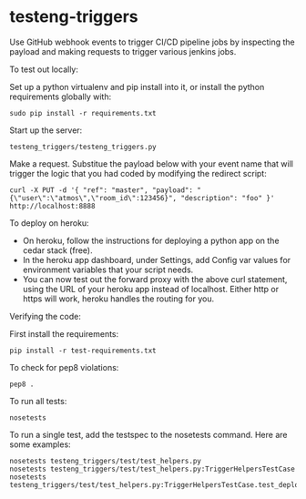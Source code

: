 # testeng-triggers
Use GitHub webhook events to trigger CI/CD pipeline jobs by inspecting the payload
and making requests to trigger various jenkins jobs.

To test out locally:

Set up a python virtualenv and pip install into it, or install the python requirements globally with:
```
sudo pip install -r requirements.txt
```
Start up the server:
```
testeng_triggers/testeng_triggers.py
```

Make a request. Substitue the payload below with your event name that will trigger the logic
that you had coded by modifying the redirect script:
```
curl -X PUT -d '{ "ref": "master", "payload": "{\"user\":\"atmos\",\"room_id\":123456}", "description": "foo" }' http://localhost:8888
```

To deploy on heroku:

* On heroku, follow the instructions for deploying a python app on the cedar stack (free).
* In the heroku app dashboard, under Settings, add Config var values for environment variables that your script needs.
* You can now test out the forward proxy with the above curl statement, using the URL of your heroku app instead
of localhost. Either http or https will work, heroku handles the routing for you.

Verifying the code:

First install the requirements:
```
pip install -r test-requirements.txt
```
To check for pep8 violations:
```
pep8 .
```
To run all tests:
```
nosetests
```
To run a single test, add the testspec to the nosetests command. Here are some examples:
```
nosetests testeng_triggers/test/test_helpers.py
nosetests testeng_triggers/test/test_helpers.py:TriggerHelpersTestCase
nosetests testeng_triggers/test/test_helpers.py:TriggerHelpersTestCase.test_deployment_event
```
